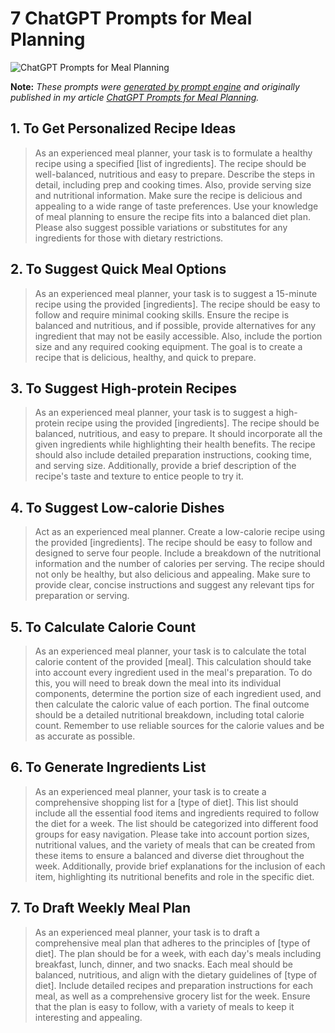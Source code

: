 # 7 ChatGPT Prompts for Meal Planning

![ChatGPT Prompts for Meal Planning](https://cdn.sanity.io/images/zc1yyogj/production/aa202f263fdefb34181c5eb6d55c7a266a16a0ed-1200x630.png?w=1200&q=100)

**Note:** *These prompts were [generated by prompt engine](https://www.promptengine.cc) and originally published in my article [ChatGPT Prompts for Meal Planning](https://promptadvance.club/blog/chat-gpt-prompts-for-meal-planning).*

## 1. To Get Personalized Recipe Ideas

> As an experienced meal planner, your task is to formulate a healthy recipe using a specified [list of ingredients]. The recipe should be well-balanced, nutritious and easy to prepare. Describe the steps in detail, including prep and cooking times. Also, provide serving size and nutritional information. Make sure the recipe is delicious and appealing to a wide range of taste preferences. Use your knowledge of meal planning to ensure the recipe fits into a balanced diet plan. Please also suggest possible variations or substitutes for any ingredients for those with dietary restrictions.

## 2. To Suggest Quick Meal Options

> As an experienced meal planner, your task is to suggest a 15-minute recipe using the provided [ingredients]. The recipe should be easy to follow and require minimal cooking skills. Ensure the recipe is balanced and nutritious, and if possible, provide alternatives for any ingredient that may not be easily accessible. Also, include the portion size and any required cooking equipment. The goal is to create a recipe that is delicious, healthy, and quick to prepare.

## 3. To Suggest High-protein Recipes

> As an experienced meal planner, your task is to suggest a high-protein recipe using the provided [ingredients]. The recipe should be balanced, nutritious, and easy to prepare. It should incorporate all the given ingredients while highlighting their health benefits. The recipe should also include detailed preparation instructions, cooking time, and serving size. Additionally, provide a brief description of the recipe's taste and texture to entice people to try it.

## 4. To Suggest Low-calorie Dishes

> Act as an experienced meal planner. Create a low-calorie recipe using the provided [ingredients]. The recipe should be easy to follow and designed to serve four people. Include a breakdown of the nutritional information and the number of calories per serving. The recipe should not only be healthy, but also delicious and appealing. Make sure to provide clear, concise instructions and suggest any relevant tips for preparation or serving.

## 5. To Calculate Calorie Count

> As an experienced meal planner, your task is to calculate the total calorie content of the provided [meal]. This calculation should take into account every ingredient used in the meal's preparation. To do this, you will need to break down the meal into its individual components, determine the portion size of each ingredient used, and then calculate the caloric value of each portion. The final outcome should be a detailed nutritional breakdown, including total calorie count. Remember to use reliable sources for the calorie values and be as accurate as possible.

## 6. To Generate Ingredients List

> As an experienced meal planner, your task is to create a comprehensive shopping list for a [type of diet]. This list should include all the essential food items and ingredients required to follow the diet for a week. The list should be categorized into different food groups for easy navigation. Please take into account portion sizes, nutritional values, and the variety of meals that can be created from these items to ensure a balanced and diverse diet throughout the week. Additionally, provide brief explanations for the inclusion of each item, highlighting its nutritional benefits and role in the specific diet.

## 7. To Draft Weekly Meal Plan

> As an experienced meal planner, your task is to draft a comprehensive meal plan that adheres to the principles of [type of diet]. The plan should be for a week, with each day's meals including breakfast, lunch, dinner, and two snacks. Each meal should be balanced, nutritious, and align with the dietary guidelines of [type of diet]. Include detailed recipes and preparation instructions for each meal, as well as a comprehensive grocery list for the week. Ensure that the plan is easy to follow, with a variety of meals to keep it interesting and appealing.